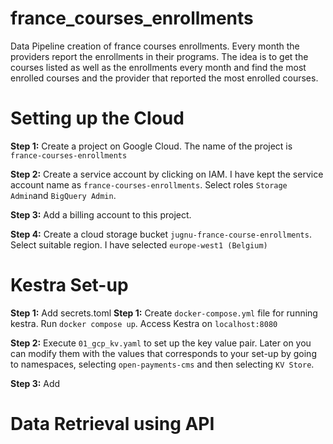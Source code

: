 # france_courses_enrollments
Data Pipeline creation of france courses enrollments. Every month the providers report the enrollments in their programs. The idea is to get the courses listed as well as the enrollments every month and find the most enrolled courses and the provider that reported the most enrolled courses. 

# Setting up the Cloud

__Step 1:__ Create a project on Google Cloud. The name of the project is `france-courses-enrollments`

__Step 2:__ Create a service account by clicking on IAM. I have kept the service account name as `france-courses-enrollments`.
Select roles `Storage Admin`and `BigQuery Admin`.

__Step 3:__ Add a billing account to this project.

__Step 4:__ Create a cloud storage bucket `jugnu-france-course-enrollments`. Select suitable region. I have selected `europe-west1 (Belgium)`

# Kestra Set-up

__Step 1:__ Add secrets.toml 
__Step 1:__ Create `docker-compose.yml` file for running kestra. Run `docker compose up`. Access Kestra on `localhost:8080`

__Step 2:__ Execute `01_gcp_kv.yaml` to set up the key value pair. Later on you can modify them with the values that corresponds to your set-up by going to namespaces, selecting `open-payments-cms` and then selecting `KV Store`.

__Step 3:__ Add 
# Data Retrieval using API


